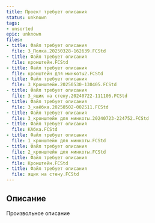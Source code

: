 ```yaml
---
title: Проект требует описания
status: unknown
tags:
- unsorted
epic: unknown
files:
- title: Файл требует описания
  file: 3_Полка.20250328-162639.FCStd
- title: Файл требует описания
  file: кронштейн.FCStd
- title: Файл требует описания
  file: кронштейн для минкоты2.FCStd
- title: Файл требует описания
  file: 3_Кронштейн.20250530-130405.FCStd
- title: Файл требует описания
  file: 3_ящик на стену.20240722-111106.FCStd
- title: Файл требует описания
  file: 3_каёбка.20250502-002511.FCStd
- title: Файл требует описания
  file: 3_кронштейн для минкоты.20240723-224752.FCStd
- title: Файл требует описания
  file: КАбка.FCStd
- title: Файл требует описания
  file: 1_кронштейн для минкоты.FCStd
- title: Файл требует описания
  file: 2_кронштейн для минкоты.FCStd
- title: Файл требует описания
  file: Кронштейн.FCStd
- title: Файл требует описания
  file: ящик на стену.FCStd
---
```



## Описание

Произвольное описание